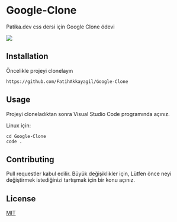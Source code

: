 # Google-Clone

Patika.dev css dersi için Google Clone ödevi


![](https://i.hizliresim.com/5t7u0p2.png)



## Installation
Öncelikle projeyi clonelayın

`https://github.com/FatihAkkayagil/Google-Clone`

## Usage
Projeyi cloneladıktan sonra Visual Studio Code programında açınız.

Linux için:



    cd Google-Clone
    code .

## Contributing
Pull requestler kabul edilir. Büyük değişiklikler için, Lütfen önce neyi değiştirmek istediğinizi tartışmak için bir konu açınız.

## License
[MIT](https://github.com/FatihAkkayagil/Google-Clone/blob/main/LICENSE "MIT")

